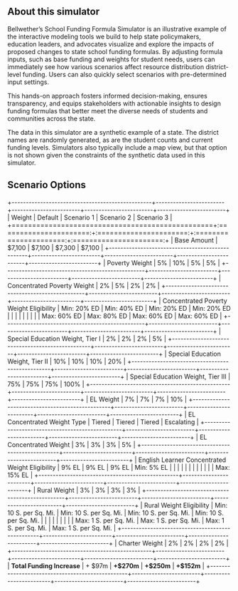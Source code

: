 ## About this simulator

Bellwether’s School Funding Formula Simulator is an illustrative example of the interactive modeling tools we build to help state policymakers, education leaders, and advocates visualize and explore the impacts of proposed changes to state school funding formulas. By adjusting formula inputs, such as base funding and weights for student needs, users can immediately see how various scenarios affect resource distribution district-level funding. Users can also quickly select scenarios with pre-determined input settings.

This hands-on approach fosters informed decision-making, ensures transparency, and equips stakeholders with actionable insights to design funding formulas that better meet the diverse needs of students and communities across the state.

The data in this simulator are a synthetic example of a state. The district names are randomly generated, as are the student counts and current funding levels. Simulators also typically include a map view, but that option is not shown given the constraints of the synthetic data used in this simulator.

## Scenario Options

+-------------------------------------------------+------------------------+------------------------+------------------------+------------------------+
| Weight                                          | Default                | Scenario 1             | Scenario 2             | Scenario 3             |
+=================================================+:======================:+:======================:+:======================:+:======================:+
| Base Amount                                     | \$7,100                | \$7,100                | \$7,300                | \$7,100                |
+-------------------------------------------------+------------------------+------------------------+------------------------+------------------------+
| Poverty Weight                                  | 5%                     | 10%                    | 5%                     | 5%                     |
+-------------------------------------------------+------------------------+------------------------+------------------------+------------------------+
| Concentrated Poverty Weight                     | 2%                     | 5%                     | 2%                     | 2%                     |
+-------------------------------------------------+------------------------+------------------------+------------------------+------------------------+
| Concentrated Poverty Weight Eligibility         | Min: 20% ED            | Min: 40% ED            | Min: 20% ED            | Min: 20% ED            |
|                                                 |                        |                        |                        |                        |
|                                                 | Max: 60% ED            | Max: 80% ED            | Max: 60% ED            | Max: 60% ED            |
+-------------------------------------------------+------------------------+------------------------+------------------------+------------------------+
| Special Education Weight, Tier I                | 2%                     | 2%                     | 2%                     | 5%                     |
+-------------------------------------------------+------------------------+------------------------+------------------------+------------------------+
| Special Education Weight, Tier II               | 10%                    | 10%                    | 10%                    | 20%                    |
+-------------------------------------------------+------------------------+------------------------+------------------------+------------------------+
| Special Education Weight, Tier III              | 75%                    | 75%                    | 75%                    | 100%                   |
+-------------------------------------------------+------------------------+------------------------+------------------------+------------------------+
| EL Weight                                       | 7%                     | 7%                     | 7%                     | 10%                    |
+-------------------------------------------------+------------------------+------------------------+------------------------+------------------------+
| EL Concentrated Weight Type                     | Tiered                 | Tiered                 | Tiered                 | Escalating             |
+-------------------------------------------------+------------------------+------------------------+------------------------+------------------------+
| EL Concentrated Weight                          | 3%                     | 3%                     | 3%                     | 5%                     |
+-------------------------------------------------+------------------------+------------------------+------------------------+------------------------+
| English Learner Concentrated Weight Eligibility | 9% EL                  | 9% EL                  | 9% EL                  | Min: 5% EL             |
|                                                 |                        |                        |                        |                        |
|                                                 |                        |                        |                        | Max: 15% EL            |
+-------------------------------------------------+------------------------+------------------------+------------------------+------------------------+
| Rural Weight                                    | 3%                     | 3%                     | 3%                     | 3%                     |
+-------------------------------------------------+------------------------+------------------------+------------------------+------------------------+
| Rural Weight Eligibility                        | Min: 10 S. per Sq. Mi. | Min: 10 S. per Sq. Mi. | Min: 10 S. per Sq. Mi. | Min: 10 S. per Sq. Mi. |
|                                                 |                        |                        |                        |                        |
|                                                 | Max: 1 S. per Sq. Mi.  | Max: 1 S. per Sq. Mi.  | Max: 1 S. per Sq. Mi.  | Max: 1 S. per Sq. Mi.  |
+-------------------------------------------------+------------------------+------------------------+------------------------+------------------------+
| Charter Weight                                  | 2%                     | 2%                     | 2%                     | 2%                     |
+-------------------------------------------------+------------------------+------------------------+------------------------+------------------------+
| **Total Funding Increase**                      | \+ \$97m               | **+\$270m**            | **+\$250m**            | **+\$152m**            |
+-------------------------------------------------+------------------------+------------------------+------------------------+------------------------+
